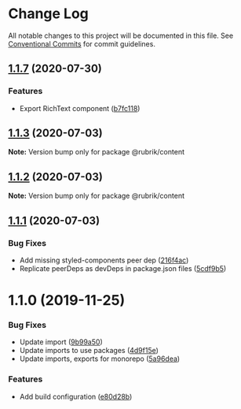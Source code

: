 # Change Log

All notable changes to this project will be documented in this file.
See [Conventional Commits](https://conventionalcommits.org) for commit guidelines.

## [1.1.7](https://github.com/brettgullan/rubrik/compare/@rubrik/content@1.1.3...@rubrik/content@1.1.7) (2020-07-30)


### Features

* Export RichText component ([b7fc118](https://github.com/brettgullan/rubrik/commit/b7fc1180ffda68b77ab734ad466c4312af561d71))





## [1.1.3](https://github.com/brettgullan/rubrik/compare/@rubrik/content@1.1.2...@rubrik/content@1.1.3) (2020-07-03)

**Note:** Version bump only for package @rubrik/content





## [1.1.2](https://github.com/brettgullan/rubrik/compare/@rubrik/content@1.1.1...@rubrik/content@1.1.2) (2020-07-03)

**Note:** Version bump only for package @rubrik/content





## [1.1.1](https://github.com/brettgullan/rubrik/compare/@rubrik/content@1.1.0...@rubrik/content@1.1.1) (2020-07-03)


### Bug Fixes

* Add missing styled-components peer dep ([216f4ac](https://github.com/brettgullan/rubrik/commit/216f4acd9d025c5a569c966b33027b2271385440))
* Replicate peerDeps as devDeps in package.json files ([5cdf9b5](https://github.com/brettgullan/rubrik/commit/5cdf9b5fefeb0ec33f0eeeb7507765c90b6269e0))





# 1.1.0 (2019-11-25)


### Bug Fixes

* Update import ([9b99a50](https://github.com/brettgullan/rubrik/commit/9b99a509e28c53843f59e4cf5f9927a096a7ac92))
* Update imports to use packages ([4d9f15e](https://github.com/brettgullan/rubrik/commit/4d9f15e85064f61a316d4b5353403a1d570920be))
* Update imports, exports for monorepo ([5a96dea](https://github.com/brettgullan/rubrik/commit/5a96dea355e2b636e8ef75a70f9a594e25900918))


### Features

* Add build configuration ([e80d28b](https://github.com/brettgullan/rubrik/commit/e80d28b58de2f141437150193a6496d5ecb20b2c))
